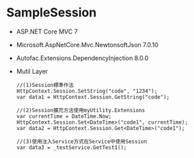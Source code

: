 # SampleSession
*  ASP.NET Core MVC 7
*  Microsoft.AspNetCore.Mvc.NewtonsoftJson 7.0.10
*  Autofac.Extensions.DependencyInjection 8.0.0
*  Mutil Layer

       //(1)Session標準作法
       HttpContext.Session.SetString("code", "1234");
       var data1 = HttpContext.Session.GetString("code");
   
       //(2)Session擴充方法使用myUtility.Extensions
       var currentTime = DateTime.Now;
       HttpContext.Session.Set<DateTime>("code1", currentTime);
       var data2 = HttpContext.Session.Get<DateTime>("code1");

       //(3)使用注入Service方式在Service中使用Session
       var data3 = _testService.GetTest1();
